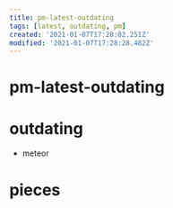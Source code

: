 ```yaml
---
title: pm-latest-outdating
tags: [latest, outdating, pm]
created: '2021-01-07T17:28:02.251Z'
modified: '2021-01-07T17:28:28.482Z'
---
```


# pm-latest-outdating

# outdating

- meteor

# pieces
